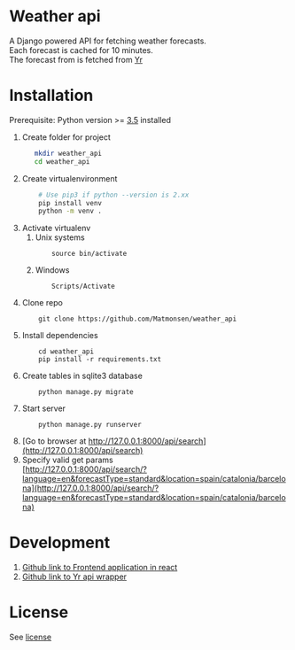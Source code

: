# Weather api
A Django powered API for fetching weather forecasts.  
Each forecast is cached for 10 minutes.  
The forecast from is fetched from [Yr](http://om.yr.no/verdata/free-weather-data/)

# Installation
Prerequisite: Python version >= [3.5](https://www.python.org/) installed
1. Create folder for project  
    ```bash
       mkdir weather_api 
       cd weather_api
    ```
2. Create virtualenvironment  
    ```bash
        # Use pip3 if python --version is 2.xx
        pip install venv
        python -m venv .
    ```  
3. Activate virtualenv  
    1. Unix systems  
        ```
            source bin/activate
        ```
    2. Windows  
        ```
            Scripts/Activate
        ```  
4. Clone repo  
    ```
        git clone https://github.com/Matmonsen/weather_api
    ```  
5. Install dependencies  
    ```
        cd weather_api
        pip install -r requirements.txt
    ``` 
6. Create tables in sqlite3 database  
    ```
        python manage.py migrate
    ```  
6. Start server  
    ```
        python manage.py runserver
    ```
7. [Go to browser at http://127.0.0.1:8000/api/search](http://127.0.0.1:8000/api/search)
8. Specify valid get params  
    [http://127.0.0.1:8000/api/search/?language=en&forecastType=standard&location=spain/catalonia/barcelona](http://127.0.0.1:8000/api/search/?language=en&forecastType=standard&location=spain/catalonia/barcelona)
# Development
1. [Github link to Frontend application in react](https://github.com/Matmonsen/weather)
2. [Github link to Yr api wrapper](https://github.com/Matmonsen/py-yr)

# License
See [license](https://github.com/Matmonsen/weather_api/blob/master/LICENSE)
